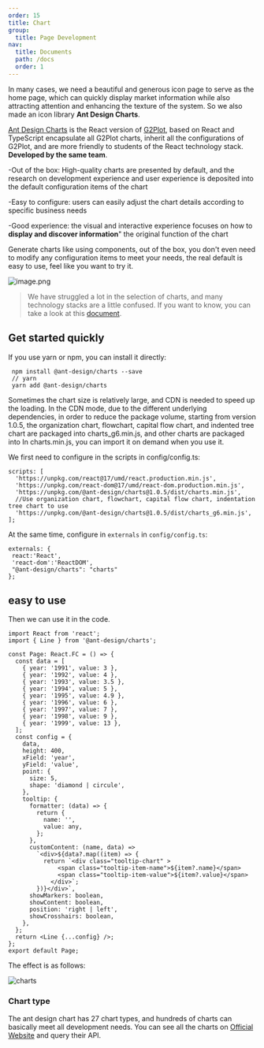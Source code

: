 ```yaml
---
order: 15
title: Chart
group:
  title: Page Development
nav:
  title: Documents
  path: /docs
  order: 1
---
```


In many cases, we need a beautiful and generous icon page to serve as the home page, which can quickly display market information while also attracting attention and enhancing the texture of the system. So we also made an icon library <b>Ant Design Charts</b>.

[Ant Design Charts](https://ant-design-charts.antgroup.com) is the React version of [G2Plot](https://g2plot.antv.antgroup.com), based on React and TypeScript encapsulate all G2Plot charts, inherit all the configurations of G2Plot, and are more friendly to students of the React technology stack. <b>Developed by the same team</b>.

-Out of the box: High-quality charts are presented by default, and the research on development experience and user experience is deposited into the default configuration items of the chart

-Easy to configure: users can easily adjust the chart details according to specific business needs

-Good experience: the visual and interactive experience focuses on how to **display and discover information**" the original function of the chart

Generate charts like using components, out of the box, you don't even need to modify any configuration items to meet your needs, the real default is easy to use, feel like you want to try it.

![image.png](https://gw.alipayobjects.com/zos/antfincdn/0TC3%26Qgh5c/1586836312040-340d7971-1ac7-4ee6-af81-e2cae2b05963.png)

> We have struggled a lot in the selection of charts, and many technology stacks are a little confused. If you want to know, you can take a look at this [document](https://www.yuque.com/antv/g2plot/iqimgm).

## Get started quickly

If you use yarn or npm, you can install it directly:

```shell
 npm install @ant-design/charts --save
 // yarn
 yarn add @ant-design/charts
```

Sometimes the chart size is relatively large, and CDN is needed to speed up the loading. In the CDN mode, due to the different underlying dependencies, in order to reduce the package volume, starting from version 1.0.5, the organization chart, flowchart, capital flow chart, and indented tree chart are packaged into charts_g6.min.js, and other charts are packaged into In charts.min.js, you can import it on demand when you use it.

We first need to configure in the scripts in config/config.ts:

```tsx | pure
scripts: [
  'https://unpkg.com/react@17/umd/react.production.min.js',
  'https://unpkg.com/react-dom@17/umd/react-dom.production.min.js',
  'https://unpkg.com/@ant-design/charts@1.0.5/dist/charts.min.js',
  //Use organization chart, flowchart, capital flow chart, indentation tree chart to use
  'https://unpkg.com/@ant-design/charts@1.0.5/dist/charts_g6.min.js',
];
```

At the same time, configure in `externals` in `config/config.ts`:

```tsx | pure
externals: {
 react:'React',
 'react-dom':'ReactDOM',
 "@ant-design/charts": "charts"
};
```

## easy to use

Then we can use it in the code.

```tsx | pure
import React from 'react';
import { Line } from '@ant-design/charts';

const Page: React.FC = () => {
  const data = [
    { year: '1991', value: 3 },
    { year: '1992', value: 4 },
    { year: '1993', value: 3.5 },
    { year: '1994', value: 5 },
    { year: '1995', value: 4.9 },
    { year: '1996', value: 6 },
    { year: '1997', value: 7 },
    { year: '1998', value: 9 },
    { year: '1999', value: 13 },
  ];
  const config = {
    data,
    height: 400,
    xField: 'year',
    yField: 'value',
    point: {
      size: 5,
      shape: 'diamond | circule',
    },
    tooltip: {
      formatter: (data) => {
        return {
          name: '',
          value: any,
        };
      },
      customContent: (name, data) =>
        `<div>${data?.map((item) => {
          return `<div class="tooltip-chart" >
              <span class="tooltip-item-name">${item?.name}</span>
              <span class="tooltip-item-value">${item?.value}</span>
            </div>`;
        })}</div>`,
      showMarkers: boolean,
      showContent: boolean,
      position: 'right | left',
      showCrosshairs: boolean,
    },
  };
  return <Line {...config} />;
};
export default Page;
```

The effect is as follows:

![charts](https://gw.alipayobjects.com/zos/antfincdn/ToVbo0z4oy/86A7A0C5-52B8-4892-8A58-9195DD9E9872.png)

### Chart type

The ant design chart has 27 chart types, and hundreds of charts can basically meet all development needs. You can see all the charts on [Official Website](https://ant-design-charts.antgroup.com) and query their API.
